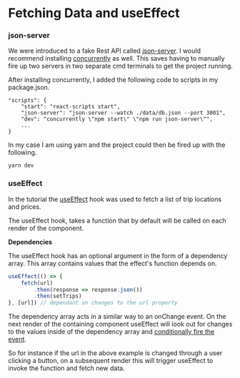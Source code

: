 # Fetching Data and useEffect

### json-server
We were introduced to a fake Rest API called [json-server](https://www.npmjs.com/package/json-server). I would recommend installing [concurrently](https://www.npmjs.com/package/concurrently) as well. This saves having to manually fire up two servers in two separate cmd terminals to get the project running.

After installing concurrently, I added the following code to scripts in my package.json.
```
"scripts": {
    "start": "react-scripts start",
    "json-server": "json-server --watch ./data/db.json --port 3001",
    "dev": "concurrently \"npm start\" \"npm run json-server\"",
    ...
}
```
In my case I am using yarn and the project could then be fired up with the following.
```
yarn dev
```
### useEffect
In the tutorial the [useEffect](https://reactjs.org/docs/hooks-reference.html#useeffect) hook was used to fetch a list of trip locations and prices.

The useEffect hook, takes a function that by default will be called on each render of the component.

**Dependencies**

The useEffect hook has an optional argument in the form of a dependency array. This array contains values that the effect's function depends on.

```javascript
useEffect(() => {
    fetch(url)
        .then(response => response.json())
        .then(setTrips)
}, [url]) // dependant on changes to the url property
```

The dependency array acts in a similar way to an onChange event. On the next render of the containing component useEffect will look out for changes to the values inside of the dependency array and [conditionally fire the event](https://reactjs.org/docs/hooks-reference.html#conditionally-firing-an-effect).

So for instance if the url in the above example is changed through a user clicking a button, on a subsequent render this will trigger useEffect to invoke the function and fetch new data.
